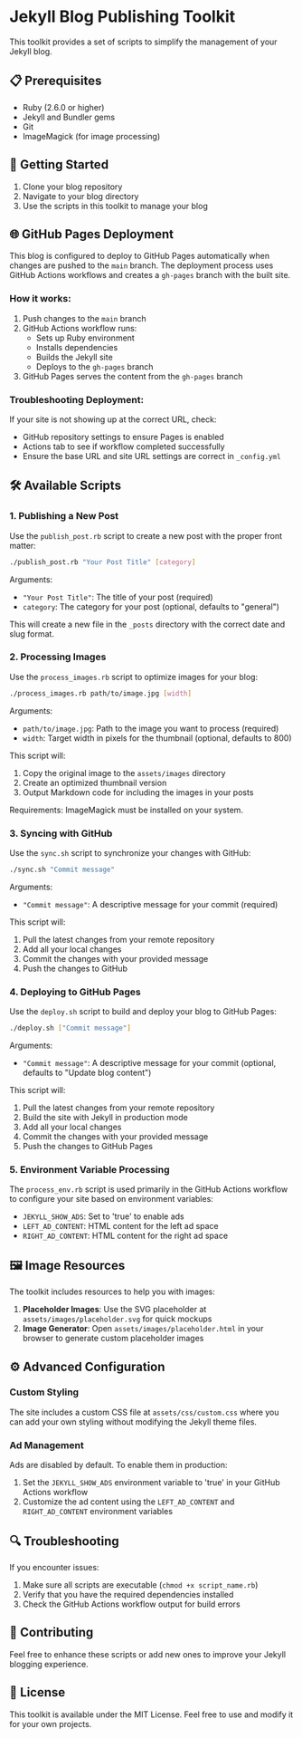 # Jekyll Blog Publishing Toolkit

This toolkit provides a set of scripts to simplify the management of your Jekyll blog.

## 📋 Prerequisites

- Ruby (2.6.0 or higher)
- Jekyll and Bundler gems
- Git
- ImageMagick (for image processing)

## 🚀 Getting Started

1. Clone your blog repository
2. Navigate to your blog directory
3. Use the scripts in this toolkit to manage your blog

## 🌐 GitHub Pages Deployment

This blog is configured to deploy to GitHub Pages automatically when changes are pushed to the `main` branch. The deployment process uses GitHub Actions workflows and creates a `gh-pages` branch with the built site.

### How it works:

1. Push changes to the `main` branch
2. GitHub Actions workflow runs:
   - Sets up Ruby environment
   - Installs dependencies
   - Builds the Jekyll site
   - Deploys to the `gh-pages` branch
3. GitHub Pages serves the content from the `gh-pages` branch

### Troubleshooting Deployment:

If your site is not showing up at the correct URL, check:
- GitHub repository settings to ensure Pages is enabled
- Actions tab to see if workflow completed successfully
- Ensure the base URL and site URL settings are correct in `_config.yml`

## 🛠️ Available Scripts

### 1. Publishing a New Post

Use the `publish_post.rb` script to create a new post with the proper front matter:

```bash
./publish_post.rb "Your Post Title" [category]
```

Arguments:
- `"Your Post Title"`: The title of your post (required)
- `category`: The category for your post (optional, defaults to "general")

This will create a new file in the `_posts` directory with the correct date and slug format.

### 2. Processing Images

Use the `process_images.rb` script to optimize images for your blog:

```bash
./process_images.rb path/to/image.jpg [width]
```

Arguments:
- `path/to/image.jpg`: Path to the image you want to process (required)
- `width`: Target width in pixels for the thumbnail (optional, defaults to 800)

This script will:
1. Copy the original image to the `assets/images` directory
2. Create an optimized thumbnail version
3. Output Markdown code for including the images in your posts

Requirements: ImageMagick must be installed on your system.

### 3. Syncing with GitHub

Use the `sync.sh` script to synchronize your changes with GitHub:

```bash
./sync.sh "Commit message"
```

Arguments:
- `"Commit message"`: A descriptive message for your commit (required)

This script will:
1. Pull the latest changes from your remote repository
2. Add all your local changes
3. Commit the changes with your provided message
4. Push the changes to GitHub

### 4. Deploying to GitHub Pages

Use the `deploy.sh` script to build and deploy your blog to GitHub Pages:

```bash
./deploy.sh ["Commit message"]
```

Arguments:
- `"Commit message"`: A descriptive message for your commit (optional, defaults to "Update blog content")

This script will:
1. Pull the latest changes from your remote repository
2. Build the site with Jekyll in production mode
3. Add all your local changes
4. Commit the changes with your provided message
5. Push the changes to GitHub Pages

### 5. Environment Variable Processing

The `process_env.rb` script is used primarily in the GitHub Actions workflow to configure your site based on environment variables:

- `JEKYLL_SHOW_ADS`: Set to 'true' to enable ads
- `LEFT_AD_CONTENT`: HTML content for the left ad space
- `RIGHT_AD_CONTENT`: HTML content for the right ad space

## 🖼️ Image Resources

The toolkit includes resources to help you with images:

1. **Placeholder Images**: Use the SVG placeholder at `assets/images/placeholder.svg` for quick mockups
2. **Image Generator**: Open `assets/images/placeholder.html` in your browser to generate custom placeholder images

## ⚙️ Advanced Configuration

### Custom Styling

The site includes a custom CSS file at `assets/css/custom.css` where you can add your own styling without modifying the Jekyll theme files.

### Ad Management

Ads are disabled by default. To enable them in production:

1. Set the `JEKYLL_SHOW_ADS` environment variable to 'true' in your GitHub Actions workflow
2. Customize the ad content using the `LEFT_AD_CONTENT` and `RIGHT_AD_CONTENT` environment variables

## 🔍 Troubleshooting

If you encounter issues:

1. Make sure all scripts are executable (`chmod +x script_name.rb`)
2. Verify that you have the required dependencies installed
3. Check the GitHub Actions workflow output for build errors

## 🤝 Contributing

Feel free to enhance these scripts or add new ones to improve your Jekyll blogging experience.

## 📜 License

This toolkit is available under the MIT License. Feel free to use and modify it for your own projects.
